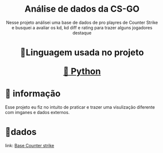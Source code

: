<h1 align="center">Análise de dados da CS-GO</h1>
<p align="center">Nesse projeto análisei uma base de dados de pro playres de Counter Strike e busquei a avaliar os kd, kd diff e rating para trazer alguns jogadores destaque</p>
<h1 align="center">
    <p align="center">🚀Linguagem usada no projeto</p>
     <a href="">🔗 Python</a>
</h1>

# 🎲 informação
Esse projeto eu fiz no intuito de praticar e trazer uma visulização diferente com imganes e dados externos.

# 📃dados
link: <a href="  https://www.kaggle.com/patrasaurabh/csgo-player-and-team-stats">Base Counter strike</a>
